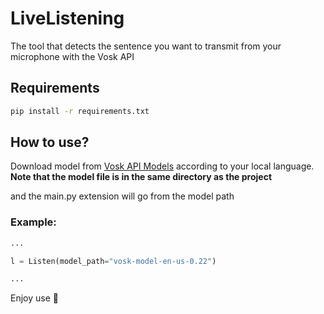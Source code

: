 # LiveListening
The tool that detects the sentence you want to transmit from your microphone with the Vosk API


## Requirements
```bash
pip install -r requirements.txt
```

## How to use?
Download model from [Vosk API Models](https://alphacephei.com/vosk/models) according to your local language. **Note that the model file is in the same directory as the project**

and the main.py extension will go from the model path

### Example:
```py
...

l = Listen(model_path="vosk-model-en-us-0.22")

...
```

Enjoy use 🎉
